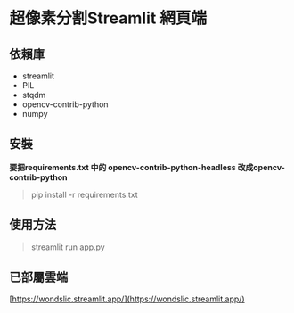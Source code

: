 # 超像素分割Streamlit 網頁端
## 依賴庫
- streamlit
- PIL
- stqdm
- opencv-contrib-python
- numpy
## 安裝
**要把requirements.txt 中的 opencv-contrib-python-headless 改成opencv-contrib-python**
> pip install -r requirements.txt
## 使用方法
> streamlit run app.py

## 已部屬雲端
[https://wondslic.streamlit.app/](https://wondslic.streamlit.app/)